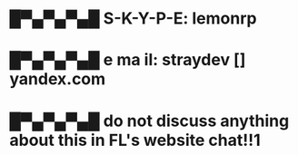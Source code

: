 # █▀▄▀▄▀▄█ S-K-Y-P-E: lemonrp
# █▀▄▀▄▀▄█ e ma il: straydev [] yandex.com
# █▀▄▀▄▀▄█ do not discuss anything about this in FL's website chat!!1

